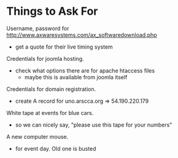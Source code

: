 Things to Ask For
=================

Username, password for http://www.axwaresystems.com/ax_softwaredownload.php
  - get a quote for their live timing system

Credentials for joomla hosting.
  - check what options there are for apache htaccess files
    - maybe this is available from joomla itself

Credentials for domain registration.
  - create A record for uno.arscca.org => 54.190.220.179

White tape at events for blue cars.
  - so we can nicely say, "please use this tape for your numbers"

A new computer mouse.
  - for event day. Old one is busted

